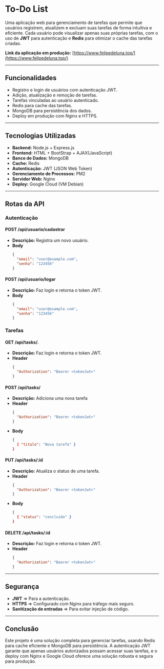 # **To-Do List**

Uma aplicação web para gerenciamento de tarefas que permite que usuários registrem, atualizem e excluam suas tarefas de forma intuitiva e eficiente. Cada usuário pode visualizar apenas suas próprias tarefas, com o uso de **JWT** para autenticação e **Redis** para otimizar o cache das tarefas criadas.

**Link da aplicação em produção:** [https://www.felipedeluna.top/](https://www.felipedeluna.top/)

---

## **Funcionalidades**

- Registro e login de usuários com autenticação JWT.
- Adição, atualização e remoção de tarefas.
- Tarefas vinculadas ao usuário autenticado.
- Redis para cache das tarefas.
- MongoDB para persistência dos dados.
- Deploy em produção com Nginx e HTTPS.

---

## **Tecnologias Utilizadas**

- **Backend:** Node.js + Express.js
- **Frontend:** HTML + BootStrap + AJAX(JavaScript)  
- **Banco de Dados:** MongoDB  
- **Cache:** Redis  
- **Autenticação:** JWT (JSON Web Token)  
- **Gerenciamento de Processos:** PM2
- **Servidor Web:** Nginx
- **Deploy:** Google Cloud (VM Debian)

---

## **Rotas da API**

### **Autenticação**

#### **POST /api/usuario/cadastrar**
- **Descrição:** Registra um novo usuário.
- **Body**
  ```json
  { 
    "email": "user@example.com", 
    "senha": "123456" 
  }
  
#### **POST /api/usuario/logar** 
- **Descrição:** Faz login e retorna o token JWT.
- **Body**
  ```json
  { 
    "email": "user@example.com", 
    "senha": "123456" 
  }

### **Tarefas**

#### **GET /api/tasks/**.
- **Descrição:** Faz login e retorna o token JWT.
- **Header**
  ```json
  { 
    "Authorization": "Bearer <tokenJwt>" 
  }

#### **POST /api/tasks/**
- **Descrição:** Adiciona uma nova tarefa
- **Header**
  ```json
  { 
    "Authorization": "Bearer <tokenJwt>" 
  }
- **Body**
  ```json
  { 
    { "titulo": "Nova tarefa" }
  }

#### **PUT /api/tasks/:id**
- **Descrição:** Atualiza o status de uma tarefa.
- **Header**
  ```json
  { 
    "Authorization": "Bearer <tokenJwt>" 
  }
- **Body**
  ```json
  { 
    { "status": "concluido" }
  }

#### **DELETE /api/tasks/:id**
- **Descrição:** Faz login e retorna o token JWT.
- **Header**
  ```json
  { 
    "Authorization": "Bearer <tokenJwt>" 
  }

---

## **Segurança**

- **JWT** => Para a autenticação.
- **HTTPS** => Configurado com Nginx para tráfego mais seguro.
- **Sanitização de entradas** => Para evitar injeção de código.

---

## **Conclusão**

Este projeto é uma solução completa para gerenciar tarefas, usando Redis para cache eficiente e MongoDB para persistência. A autenticação JWT garante que apenas usuários autorizados possam acessar suas tarefas, e o deploy com Nginx e Google Cloud oferece uma solução robusta e segura para produção.


